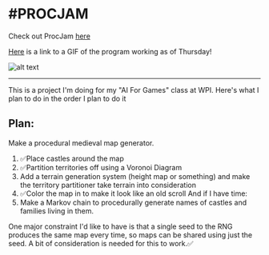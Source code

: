 # \#PROCJAM

Check out ProcJam [here](http://www.procjam.com/)

[Here](https://imgur.com/isLEbxt) is a link to a GIF of the program working as of Thursday!

![alt text](https://i.imgur.com/isLEbxt.gif "GIF Of It Working")

---

This is a project I'm doing for my "AI For Games" class at WPI. Here's what I plan to do in the order I plan to do it

## Plan:

Make a procedural medieval map generator. 

1. :white_check_mark:Place castles around the map
2. :white_check_mark:Partition territories off using a Voronoi Diagram
3. Add a terrain generation system (height map or something) and make the territory partitioner take terrain into consideration
4. :white_check_mark:Color the map in to make it look like an old scroll
And if I have time:
5. Make a Markov chain to procedurally generate names of castles and families living in them. 

One major constraint I'd like to have is that a single seed to the RNG produces the same map every time, so maps can be shared using just the seed. A bit of consideration is needed for this to work.:white_check_mark:
